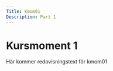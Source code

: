 ```yaml
---
Title: Kmom01
Description: Part 1
---
```


Kursmoment 1
==================

Här kommer redovisningstext för kmom01
